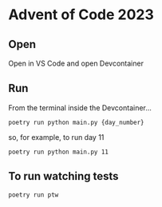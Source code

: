# Advent of Code 2023

## Open
Open in VS Code and open Devcontainer

## Run
From the terminal inside the Devcontainer...
```
poetry run python main.py {day_number}
```
so, for example, to run day 11
```
poetry run python main.py 11
```

## To run watching tests
```
poetry run ptw
```
